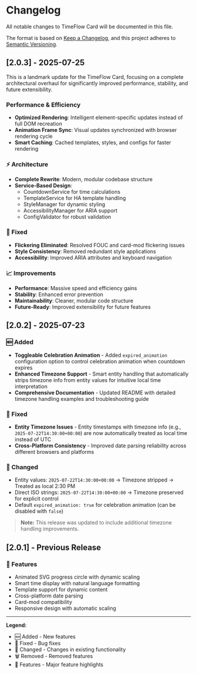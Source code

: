 # Changelog

All notable changes to TimeFlow Card will be documented in this file.

The format is based on [Keep a Changelog](https://keepachangelog.com/en/1.0.0/),
and this project adheres to [Semantic Versioning](https://semver.org/spec/v2.0.0.html).

## [2.0.3] - 2025-07-25

This is a landmark update for the TimeFlow Card, focusing on a complete architectural overhaul for significantly improved performance, stability, and future extensibility.

### Performance & Efficiency

- **Optimized Rendering**: Intelligent element-specific updates instead of full DOM recreation
- **Animation Frame Sync**: Visual updates synchronized with browser rendering cycle
- **Smart Caching**: Cached templates, styles, and configs for faster rendering

### ⚡ Architecture
- **Complete Rewrite**: Modern, modular codebase structure
- **Service-Based Design**: 
    - CountdownService for time calculations
    - TemplateService for HA template handling
    - StyleManager for dynamic styling
    - AccessibilityManager for ARIA support
    - ConfigValidator for robust validation

### 🔧 Fixed
- **Flickering Eliminated**: Resolved FOUC and card-mod flickering issues
- **Style Consistency**: Removed redundant style applications
- **Accessibility**: Improved ARIA attributes and keyboard navigation

### 📈 Improvements
- **Performance**: Massive speed and efficiency gains
- **Stability**: Enhanced error prevention
- **Maintainability**: Cleaner, modular code structure
- **Future-Ready**: Improved extensibility for future features
## [2.0.2] - 2025-07-23

### 🆕 Added
- **Toggleable Celebration Animation** - Added `expired_animation` configuration option to control celebration animation when countdown expires
- **Enhanced Timezone Support** - Smart entity handling that automatically strips timezone info from entity values for intuitive local time interpretation
- **Comprehensive Documentation** - Updated README with detailed timezone handling examples and troubleshooting guide

### 🔧 Fixed
- **Entity Timezone Issues** - Entity timestamps with timezone info (e.g., `2025-07-22T14:30:00+00:00`) are now automatically treated as local time instead of UTC
- **Cross-Platform Consistency** - Improved date parsing reliability across different browsers and platforms

### 📝 Changed
- Entity values: `2025-07-22T14:30:00+00:00` → Timezone stripped → Treated as local 2:30 PM
- Direct ISO strings: `2025-07-22T14:30:00+00:00` → Timezone preserved for explicit control
- Default `expired_animation: true` for celebration animation (can be disabled with `false`)

> **Note:** This release was updated to include additional timezone handling improvements.

## [2.0.1] - Previous Release

### 🚀 Features
- Animated SVG progress circle with dynamic scaling
- Smart time display with natural language formatting
- Template support for dynamic content
- Cross-platform date parsing
- Card-mod compatibility
- Responsive design with automatic scaling

---

**Legend:**
- 🆕 Added - New features
- 🔧 Fixed - Bug fixes
- 📝 Changed - Changes in existing functionality
- 🗑️ Removed - Removed features
- 🚀 Features - Major feature highlights
